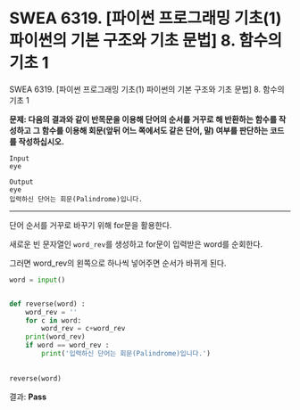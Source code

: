 # SWEA 6319. [파이썬 프로그래밍 기초(1) 파이썬의 기본 구조와 기초 문법] 8. 함수의 기초 1

SWEA 6319. [파이썬 프로그래밍 기초(1) 파이썬의 기본 구조와 기초 문법] 8. 함수의 기초 1



**문제: 다음의 결과와 같이 반목문을 이용해 단어의 순서를 거꾸로 해 반환하는 함수를 작성하고 그 함수를 이용해 회문(앞뒤 어느 쪽에서도 같은 단어, 말) 여부를 판단하는 코드를 작성하십시오.**

```
Input
eye

Output
eye
입력하신 단어는 회문(Palindrome)입니다.
```

---

단어 순서를 거꾸로 바꾸기 위해 for문을 활용한다.

새로운 빈 문자열인 `word_rev`를 생성하고 for문이 입력받은 word를 순회한다.

그러면 word_rev의 왼쪽으로 하나씩 넣어주면 순서가 바뀌게 된다.

```python
word = input()


def reverse(word) :
    word_rev = ''
    for c in word:
        word_rev = c+word_rev
    print(word_rev)
    if word == word_rev :
        print('입력하신 단어는 회문(Palindrome)입니다.')
        
        
reverse(word)
```

결과: **Pass**

